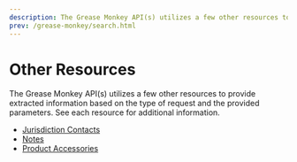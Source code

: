 ```yaml
---
description: The Grease Monkey API(s) utilizes a few other resources to provide extracted information based on the type of request and the provided parameters.
prev: /grease-monkey/search.html
---
```


# Other Resources

The Grease Monkey API(s) utilizes a few other resources to provide extracted information based on the type of request and the provided parameters. See each resource for additional information.

* [Jurisdiction Contacts](/grease-monkey/other-resources/jurisdiction-contacts.html)
* [Notes](/grease-monkey/other-resources/notes.html)
* [Product Accessories](/grease-monkey/other-resources/product-accessories.html)